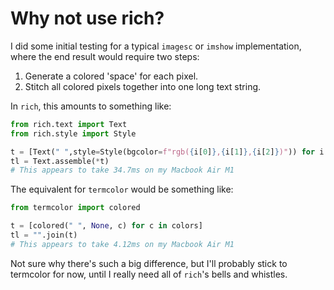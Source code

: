 # Why not use rich?

I did some initial testing for a typical `imagesc` or `imshow` implementation, where the end result would require two steps:

1. Generate a colored 'space' for each pixel.
2. Stitch all colored pixels together into one long text string.

In `rich`, this amounts to something like:

```python
from rich.text import Text
from rich.style import Style

t = [Text(" ",style=Style(bgcolor=f"rgb({i[0]},{i[1]},{i[2]})")) for i in colors]
tl = Text.assemble(*t)
# This appears to take 34.7ms on my Macbook Air M1
```

The equivalent for `termcolor` would be something like:

```python
from termcolor import colored

t = [colored(" ", None, c) for c in colors]
tl = "".join(t)
# This appears to take 4.12ms on my Macbook Air M1
```

Not sure why there's such a big difference, but I'll probably stick to termcolor for now, until I really need all of `rich`'s bells and whistles.
